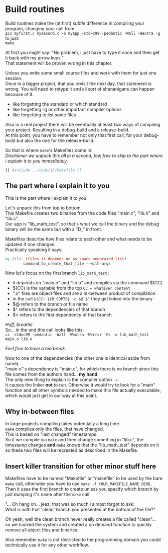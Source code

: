 # Build routines

Build routines make the (at first) _subtle_ difference in compiling your
program, changing your call from  
`gcc myfirst.c mysecond.c -o myapp -std=c99 -pedantic -Wall -Wextra -g`  
to just:  
`make`  
  
At first you might say: "No problem, i just have to type it once and then get it
back with my arrow keys."  
That statement will be proven wrong in this chapter.  
  
Unless you write some small source files and work with them for just one
session.  
Once in a bigger project, that you revisit the next day, that statement is
wrong. You will need to retype it and all sort of shenanigans can happen because
of it.  

- like forgetting the standard or which standard
- like forgetting -g or other important compiler options
- like forgetting to list some files

Also in a real project there will be eventually at least two ways of compiling
your project. Resulting in a debug-build and a release-build.  
At this point, you have to remember not only that first call, for your
debug-build but also the one for the release-build.  
  
So that is where `make`'s Makefiles come in:  
_Disclaimer we unpack this all in a second, feel free to skip to the part where
i explain it to you immediately._

```Makefile
{{ #include ../code/13/Makefile }}
```

## The part where i explain it to you

This is the part where i explain it to you.
  
Let's unpack this from top to bottom.  
This Makefile creates two binaries from the code files "main.c", "lib.h" and
"lib.c".  
Our app is "lib_math_test", so that's what we call the binary and the debug
binary will be the same but with a "D_" in front.  
  
Makefiles describe how files relate to each other and what needs to be updated
if one changes.  
Practically speaking it says:
```Makefile
my_file: (files it depends on as space separated list)
        command_to_create_that_file --with-args
```
  
Now let's focus on the first branch `lib_math_test:`  

- it depends on "main.o" and "lib.o" and compiles via the command $(CC)
- $(CC) is the variable from the top `CC = whatever content`
- ".o" files are object files and are a in-between product of compilation
- in the call `$(CC) ${R_COPTS} -o $@ $^` they get linked into the binary
- $@ refers to the branch or file name
- $^ refers to the dependencies of that branch
- $< refers to the first dependency of that branch

_Huff, breathe_  
So... in the end this call looks like this:  
`cc -std=c99 -pedantic -Wall -Wextra -Werror -Os -o lib_math_test main.o
lib.o`  
  
_Feel free to have a tea break._  
  
Now to one of the dependencies (the other one is identical aside from name).  
"main.o"'s dependency is "main.c", for which there is no branch since this file
comes from the authors hand... **my hand**.  
The only new thing to explain is the compiler option `-c`.  
It causes the linker **not** to run. Otherwise it would try to look for a "main"
function and all other symbols needed to make this file actually executable,
which would just get in our way at this point.  
  
## Why in-between files

In large projects compiling takes potentially a long time.  
`make` compiles only the files, that have changed.  
This is based on "last changed" timestamps.  
So if we compile via `make` and then change something in "lib.c", the timestamp
changes **and** `make` knows that the "lib_math_test" depends on it so these two
files will be recreated as described in the Makefile.  

## Insert killer transition for other minor stuff here

Makefiles have to be named "Makefile" or "makefile" to be used by the bare
`make` call, otherwise you have to use `make -f YOUR_MAKEFILE_NAME_HERE`.  
Then it uses the first branch to create unless you specify which branch by just
dumping it's name after the `make` call.  
  
"... Oh hang on... jeez, that was so much i almost forgot to ask:  
 What is with that 'clean' branch you presented at the bottom of the file?"  
  
Oh yeah, well the clean branch never really creates a file called "clean"...  
so we hacked the system and created a on demand function to quickly remove all
object files and binaries.  
  
Also remember `make` is not restricted to the programming domain you could
technically use it for any other workflow.  
